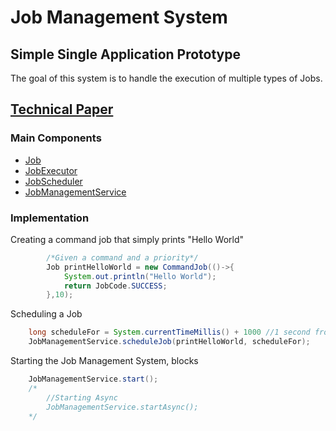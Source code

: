 # Job Management System
## Simple Single Application Prototype

The goal of this system is to handle the execution of multiple types of Jobs.
## [Technical Paper](https://github.com/SpicyPickleSupreme/JobManagementSystem/blob/master/JMS.pdf)

### Main Components
- [Job](https://github.com/SpicyPickleSupreme/JobManagementSystem/blob/master/src/jms/system/Job.java)
- [JobExecutor](https://github.com/SpicyPickleSupreme/JobManagementSystem/blob/master/src/jms/system/JobExecutor.java)
- [JobScheduler](https://github.com/SpicyPickleSupreme/JobManagementSystem/blob/master/src/jms/system/JobScheduler.java)
- [JobManagementService](https://github.com/SpicyPickleSupreme/JobManagementSystem/blob/master/src/jms/system/JobManagementService.java)

### Implementation

Creating a command job that simply prints "Hello World"
```java
        /*Given a command and a priority*/
        Job printHelloWorld = new CommandJob(()->{
			System.out.println("Hello World");
			return JobCode.SUCCESS;
		},10);
```

Scheduling a Job
```java
    long scheduleFor = System.currentTimeMillis() + 1000 //1 second from start
    JobManagementService.scheduleJob(printHelloWorld, scheduleFor);
```

Starting the Job Management System, blocks
```java
    JobManagementService.start();
    /* 
        //Starting Async
        JobManagementService.startAsync();
    */
```